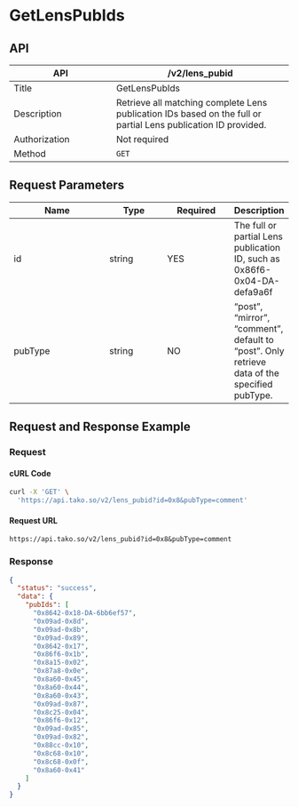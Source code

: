 # GetLensPubIds

## API

<table><thead><tr><th width="169">API</th><th>/v2/lens_pubid</th></tr></thead><tbody><tr><td>Title</td><td>GetLensPubIds</td></tr><tr><td>Description</td><td>Retrieve all matching complete Lens publication IDs based on the full or partial Lens publication ID provided.</td></tr><tr><td>Authorization</td><td>Not required</td></tr><tr><td>Method</td><td><code>GET</code></td></tr></tbody></table>

## Request Parameters

<table><thead><tr><th width="178">Name</th><th width="99">Type</th><th width="113">Required</th><th>Description</th></tr></thead><tbody><tr><td>id</td><td>string</td><td>YES</td><td>The full or partial Lens publication ID, such as 0x86f6-0x04-DA-defa9a6f</td></tr><tr><td>pubType</td><td>string</td><td>NO</td><td>“post”, “mirror”, “comment”, default to “post”. Only retrieve data of the specified pubType.</td></tr></tbody></table>

## Request and Response Example

### Request

#### cURL Code

```bash
curl -X 'GET' \
  'https://api.tako.so/v2/lens_pubid?id=0x8&pubType=comment'
```

#### Request URL

`https://api.tako.so/v2/lens_pubid?id=0x8&pubType=comment`

### Response

```json
{
  "status": "success",
  "data": {
    "pubIds": [
      "0x8642-0x18-DA-6bb6ef57",
      "0x09ad-0x8d",
      "0x09ad-0x8b",
      "0x09ad-0x89",
      "0x8642-0x17",
      "0x86f6-0x1b",
      "0x8a15-0x02",
      "0x87a8-0x0e",
      "0x8a60-0x45",
      "0x8a60-0x44",
      "0x8a60-0x43",
      "0x09ad-0x87",
      "0x8c25-0x04",
      "0x86f6-0x12",
      "0x09ad-0x85",
      "0x09ad-0x82",
      "0x88cc-0x10",
      "0x8c68-0x10",
      "0x8c68-0x0f",
      "0x8a60-0x41"
    ]
  }
}
```
